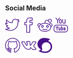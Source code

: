 Social Media
------------

[![Twitter](/assets/social/twitter.svg)](https://twitter.com/eosdac)
[![Facebook](/assets/social/facebook.svg)](https://facebook.com/eosdac)
[![Reddit](/assets/social/reddit.svg)](https://www.reddit.com/r/eosdac)
[![YouTube](/assets/social/youtube.svg)](https://www.youtube.com/eosdac)

[![Github](/assets/social/github.svg)](https://github.com/eosdac)
[![VK](/assets/social/vk.svg)](https://vk.com/eosdac)
[![Steem](/assets/social/steem.svg)](https://steemit.com/@eosdac)
